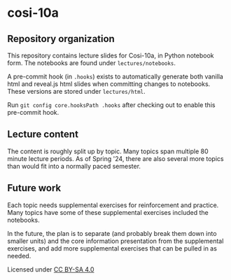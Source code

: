 # cosi-10a

## Repository organization

This repository contains lecture slides for Cosi-10a, in Python notebook form. The notebooks are found under `lectures/notebooks`. 

A pre-commit hook (in `.hooks`) exists to automatically generate both vanilla html and reveal.js html slides when committing changes to notebooks. These versions are stored under `lectures/html`.

Run `git config core.hooksPath .hooks` after checking out to enable this pre-commit hook. 

## Lecture content

The content is roughly split up by topic. Many topics span multiple 80 
minute lecture periods. As of Spring '24, there are also several more 
topics than would fit into a normally paced semester. 

## Future work

Each topic needs supplemental exercises for reinforcement and practice. 
Many topics have some of these supplemental exercises included the notebooks. 

In the future, the plan is to separate (and probably break them down into 
smaller units) and the core information presentation from the supplemental
exercises, and add more supplemental exercises that can be pulled in as 
needed. 

Licensed under [CC BY-SA 4.0](https://creativecommons.org/licenses/by-sa/4.0/)
